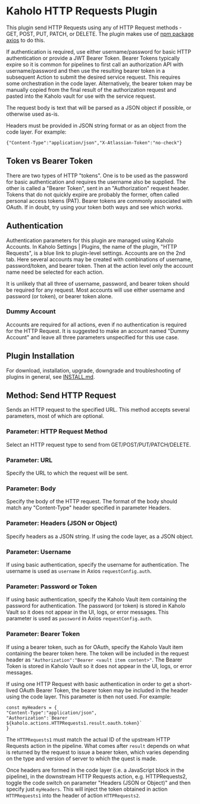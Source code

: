 # Kaholo HTTP Requests Plugin
This plugin send HTTP Requests using any of HTTP Request methods - GET, POST, PUT, PATCH, or DELETE. The plugin makes use of [npm package axios](https://www.npmjs.com/package/axios) to do this.

If authentication is required, use either username/password for basic HTTP authentication or provide a JWT Bearer Token. Bearer Tokens typically expire so it is common for pipelines to first call an authorization API with username/password and then use the resulting bearer token in a subsequent Action to submit the desired service request. This requires some orchestration in the code layer. Alternatively, the bearer token may be manually copied from the final result of the authorization request and pasted into the Kaholo vault for use with the service request.

The request body is text that will be parsed as a JSON object if possible, or otherwise used as-is.

Headers must be provided in JSON string format or as an object from the code layer. For example:
    
    {"Content-Type":"application/json","X-Atlassian-Token":"no-check"}

## Token vs Bearer Token
There are two types of HTTP "tokens". One is to be used as the password for basic authentication and requires the username also be supplied. The other is called a "Bearer Token", sent in an "Authorization" request header. Tokens that do not quickly expire are probably the former, often called personal access tokens (PAT). Bearer tokens are commonly associated with OAuth. If in doubt, try using your token both ways and see which works.

## Authentication
Authentication parameters for this plugin are managed using Kaholo Accounts. In Kaholo Settings | Plugins, the name of the plugin, "HTTP Requests", is a blue link to plugin-level settings. Accounts are on the 2nd tab. Here several accounts may be created with combinations of username, password/token, and bearer token. Then at the action level only the account name need be selected for each action.

It is unlikely that all three of username, password, and bearer token should be required for any request. Most accounts will use either username and password (or token), or bearer token alone.

### Dummy Account
Accounts are required for all actions, even if no authentication is required for the HTTP Request. It is suggested to make an account named "Dummy Account" and leave all three parameters unspecified for this use case.

## Plugin Installation
For download, installation, upgrade, downgrade and troubleshooting of plugins in general, see [INSTALL.md](./INSTALL.md).

## Method: Send HTTP Request
Sends an HTTP request to the specified URL. This method accepts several parameters, most of which are optional.

### Parameter: HTTP Request Method
Select an HTTP request type to send from GET/POST/PUT/PATCH/DELETE.

### Parameter: URL
Specify the URL to which the request will be sent.

### Parameter: Body
Specify the body of the HTTP request. The format of the body should match any "Content-Type" header specified in parameter Headers.

### Parameter: Headers (JSON or Object)
Specify headers as a JSON string. If using the code layer, as a JSON object.

### Parameter: Username
If using basic authentication, specify the username for authentication. The username is used as `username` in Axios `requestConfig.auth`.

### Parameter: Password or Token
If using basic authentication, specify the Kaholo Vault item containing the password for authentication. The password (or token) is stored in Kaholo Vault so it does not appear in the UI, logs, or error messages. This parameter is used as `password` in Axios `requestConfig.auth`.

### Parameter: Bearer Token
If using a bearer token, such as for OAuth, specify the Kaholo Vault item containing the bearer token here. The token will be included in the request header as `"Authorization":"Bearer <vault item content>"`. The Bearer Token is stored in Kaholo Vault so it does not appear in the UI, logs, or error messages.

If using one HTTP Request with basic authentication in order to get a short-lived OAuth Bearer Token, the bearer token may be included in the header using the code layer. This parameter is then not used. For example:

    const myHeaders = {
    "Content-Type":"application/json",
    "Authorization":`Bearer ${kaholo.actions.HTTPRequests1.result.oauth.token}`
    }

The `HTTPRequests1` must match the actual ID of the upstream HTTP Requests action in the pipeline. What comes after `result` depends on what is returned by the request to issue a bearer token, which varies depending on the type and version of server to which the quest is made.

Once headers are formed in the code layer (i.e. a JavaScript block in the pipeline), in the downstream HTTP Requests action, e.g. HTTPRequests2, toggle the code switch on parameter "Headers (JSON or Object)" and then specify just `myHeaders`. This will inject the token obtained in action `HTTPRequests1` into the header of action `HTTPRequests2`.